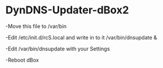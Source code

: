 DynDNS-Updater-dBox2
====================

-Move this file to /var/bin

-Edit /etc/init.d/rcS.local and write in to it /var/bin/dnsupdate &

-Edit /var/bin/dnsupdate with your Settings

-Reboot dBox
